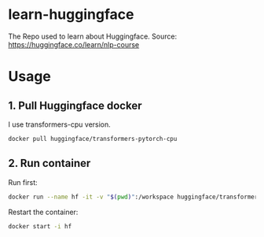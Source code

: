 # learn-huggingface

The Repo used to learn about Huggingface.
Source: https://huggingface.co/learn/nlp-course

# Usage

## 1. Pull Huggingface docker

I use transformers-cpu version.

```bash
docker pull huggingface/transformers-pytorch-cpu
```

## 2. Run container

Run first:

```bash
docker run --name hf -it -v "$(pwd)":/workspace huggingface/transformers-pytorch-cpu
```
Restart the container:

```bash
docker start -i hf
```
